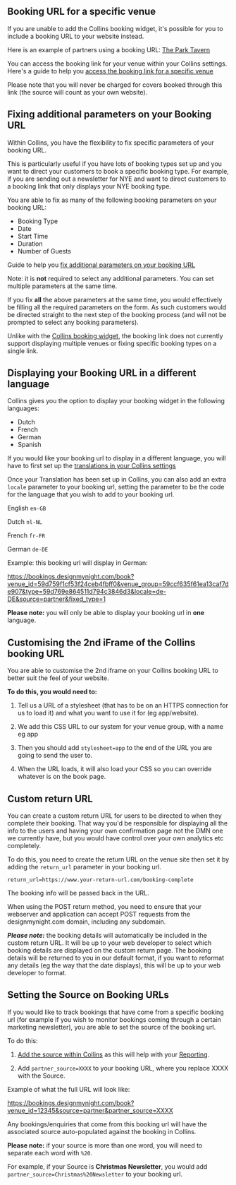 ## Booking URL for a specific venue

If you are unable to add the Collins booking widget, it's possible for you to include a booking URL to your website instead. 

Here is an example of partners using a booking URL: [The Park Tavern](https://www.parktavernsw18.com/#reservations-section)

You can access the booking link for your venue within your Collins settings. Here's a guide to help you [access the booking link for a specific venue](https://collins.uservoice.com/knowledgebase/articles/1893409-booking-url-generator)

Please note that you will never be charged for covers booked through this link (the source will count as your own website).

## Fixing additional parameters on your Booking URL

Within Collins, you have the flexibility to fix specific parameters of your booking URL. 

This is particularly useful if you have lots of booking types set up and you want to direct your customers to book a specific booking type. For example, if you are sending out a newsletter for NYE and want to direct customers to a booking link that only displays your NYE booking type. 

You are able to fix as many of the following booking parameters on your booking URL:

* Booking Type
* Date 
* Start Time
* Duration
* Number of Guests

Guide to help you [fix additional parameters on your booking URL](https://collins.uservoice.com/knowledgebase/articles/1893409-booking-url-generator)

Note: it is **not** required to select any additional parameters. You can set multiple parameters at the same time. 

If you fix **all** the above parameters at the same time, you would effectively be filling all the required parameters on the form. As such customers would be directed straight to the next step of the booking process (and will not be prompted to select any booking parameters). 

Unlike with the [Collins booking widget](https://collins.uservoice.com/knowledgebase/articles/893919-widget-codes), the booking link does not currently support displaying multiple venues or fixing specific booking types on a single link.  

## Displaying your Booking URL in a different language

Collins gives you the option to display your booking widget in the following languages:

* Dutch
* French
* German
* Spanish

If you would like your booking url to display in a different language, you will have to first set up the [translations in your Collins settings](https://collins.uservoice.com/knowledgebase/articles/1829417-widget-setting-up-multi-lingual-widgets-transla)  

Once your Translation has been set up in Collins, you can also add an extra `locale` parameter to your booking url, setting the parameter to be the code for the language that you wish to add to your booking url.  

English `en-GB`

Dutch `nl-NL`

French `fr-FR`

German `de-DE`

Example: this booking url will display in German:

https://bookings.designmynight.com/book?venue_id=59d759f1cf53f24ceb4fbff0&venue_group=59ccf635f61ea13caf7de907&type=59d769e864511d794c3846d3&locale=de-DE&source=partner&fixed_type=1

**Please note:** you will only be able to display your booking url in **one** language.

## Customising the 2nd iFrame of the Collins booking URL
You are able to customise the 2nd iframe on your Collins booking URL to better suit the feel of your website. 

**To do this, you would need to:**

1. Tell us a URL of a stylesheet (that has to be on an HTTPS connection for us to load it) and what you want to use it for (eg app/website).

2. We add this CSS URL to our system for your venue group, with a name eg app

3. Then you should add `stylesheet=app` to the end of the URL you are going to send the user to.

4. When the URL loads, it will also load your CSS so you can override whatever is on the book page.

## Custom return URL

You can create a custom return URL for users to be directed to when they complete their booking. That way you'd be responsible for displaying all the info to the users and having your own confirmation page not the DMN one we currently have, but you would have control over your own analytics etc completely.

To do this, you need to create the return URL on the venue site then set it by adding the `return_url` parameter in your booking url. 

`return_url=https://www.your-return-url.com/booking-complete`

The booking info will be passed back in the URL.

When using the POST return method, you need to ensure that your webserver and application can accept POST requests from the designmynight.com domain, including any subdomain.

**_Please note:_** the booking details will automatically be included in the custom return URL. It will be up to your web developer to select which booking details are displayed on the custom return page. The booking details will be returned to you in our default format, if you want to reformat any details (eg the way that the date displays), this will be up to your web developer to format.

## Setting the Source on Booking URLs

If you would like to track bookings that have come from a specific booking url (for example if you wish to monitor bookings coming through a certain marketing newsletter), you are able to set the source of the booking url. 

To do this:

1) [Add the source within Collins](https://collins.uservoice.com/knowledgebase/articles/478035-venue-group-adding-editing-sources) as this will help with your [Reporting](https://collins.uservoice.com/knowledgebase/articles/1135057-reports-source-breakdown).

2) Add `partner_source=XXXX` to your booking URL, where you replace XXXX with the Source.

Example of what the full URL will look like:

https://bookings.designmynight.com/book?venue_id=12345&source=partner&partner_source=XXXX

Any bookings/enquiries that come from this booking url will have the associated source auto-populated against the booking in Collins. 

**Please note:** if your source is more than one word, you will need to separate each word with `%20`.

For example, if your Source is **Christmas Newsletter**, you would add `partner_source=Christmas%20Newsletter` to your booking url. 

